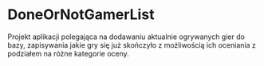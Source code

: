 # DoneOrNotGamerList
Projekt aplikacji polegająca na dodawaniu aktualnie ogrywanych gier do bazy, zapisywania jakie gry się już skończyło z możliwością ich oceniania z podziałem na różne kategorie oceny.
